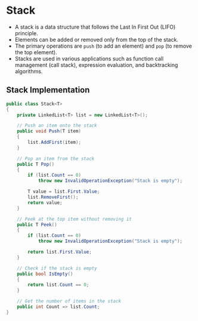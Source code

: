 # Stack

- A stack is a data structure that follows the Last In First Out (LIFO) principle.
- Elements can be added or removed only from the top of the stack.
- The primary operations are `push` (to add an element) and `pop` (to remove the top element).
- Stacks are used in various applications such as function call management (call stack), expression evaluation, and backtracking algorithms.

## Stack Implementation

```csharp
public class Stack<T>
{
    private LinkedList<T> list = new LinkedList<T>();

    // Push an item onto the stack
    public void Push(T item)
    {
        list.AddFirst(item);
    }

    // Pop an item from the stack
    public T Pop()
    {
        if (list.Count == 0)
            throw new InvalidOperationException("Stack is empty");

        T value = list.First.Value;
        list.RemoveFirst();
        return value;
    }

    // Peek at the top item without removing it
    public T Peek()
    {
        if (list.Count == 0)
            throw new InvalidOperationException("Stack is empty");

        return list.First.Value;
    }

    // Check if the stack is empty
    public bool IsEmpty()
    {
        return list.Count == 0;
    }

    // Get the number of items in the stack
    public int Count => list.Count;
}
```
